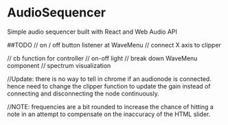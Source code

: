 # AudioSequencer
Simple audio sequencer built with React and Web Audio API

##TODO
// on / off button listener at WaveMenu
// connect X axis to clipper 

// cb function for controller
// on-off light
// break down WaveMenu component
// spectrum visualization

//Update: there is no way to tell in chrome if an audionode is connected. hence need to change the clipper function to update the gain instead of connecting and disconnecting the node continuously.

//NOTE: frequencies are a bit rounded to increase the chance of hitting a note in an attempt to compensate on the inaccuracy of the HTML slider.
